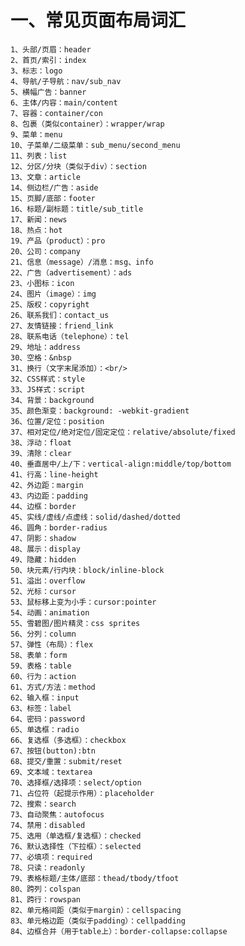 # 一、常见页面布局词汇
    1、头部/页眉：header
    2、首页/索引：index
    3、标志：logo
    4、导航/子导航：nav/sub_nav
    5、横幅广告：banner
    6、主体/内容：main/content
    7、容器：container/con
    8、包裹（类似container）：wrapper/wrap
    9、菜单：menu
    10、子菜单/二级菜单：sub_menu/second_menu
    11、列表：list
    12、分区/分块（类似于div）：section
    13、文章：article
    14、侧边栏/广告：aside
    15、页脚/底部：footer
    16、标题/副标题：title/sub_title
    17、新闻：news
    18、热点：hot
    19、产品（product）：pro
    20、公司：company
    21、信息（message）/消息：msg、info
    22、广告（advertisement）：ads
    23、小图标：icon
    24、图片（image）：img
    25、版权：copyright
    26、联系我们：contact_us
    27、友情链接：friend_link
    28、联系电话（telephone）：tel
    29、地址：address
    30、空格：&nbsp
    31、换行（文字末尾添加）：<br/>
    32、CSS样式：style
    33、JS样式：script
    34、背景：background
    35、颜色渐变：background: -webkit-gradient
    36、位置/定位：position
    37、相对定位/绝对定位/固定定位：relative/absolute/fixed
    38、浮动：float
    39、清除：clear
    40、垂直居中/上/下：vertical-align:middle/top/bottom
    41、行高：line-height
    42、外边距：margin
    43、内边距：padding
    44、边框：border
    45、实线/虚线/点虚线：solid/dashed/dotted
    46、圆角：border-radius
    47、阴影：shadow
    48、展示：display
    49、隐藏：hidden
    50、块元素/行内块：block/inline-block
    51、溢出：overflow
    52、光标：cursor
    53、鼠标移上变为小手：cursor:pointer
    54、动画：animation
    55、雪碧图/图片精灵：css sprites
    56、分列：column
    57、弹性（布局）：flex
    58、表单：form 
    59、表格：table
    60、行为：action
    61、方式/方法：method
    62、输入框：input
    63、标签：label
    64、密码：password
    65、单选框：radio
    66、复选框（多选框）：checkbox
    67、按钮(button):btn
    68、提交/重置：submit/reset
    69、文本域：textarea
    70、选择框/选择项：select/option
    71、占位符（起提示作用）：placeholder
    72、搜索：search
    73、自动聚焦：autofocus
    74、禁用：disabled
    75、选用（单选框/复选框）：checked
    76、默认选择性（下拉框）：selected
    77、必填项：required
    78、只读：readonly
    79、表格标题/主体/底部：thead/tbody/tfoot
    80、跨列：colspan
    81、跨行：rowspan
    82、单元格间距（类似于margin）：cellspacing
    83、单元格边距（类似于padding）：cellpadding
    84、边框合并（用于table上）：border-collapse:collapse